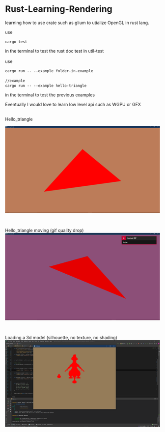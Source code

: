 # Rust-Learning-Rendering
learning how to use crate such as glium to utialize OpenGL in rust lang.

use 
```
cargo test
```
in the terminal to test the rust doc test in util-test
<br/>
<br/>
use
```
cargo run -- --example folder-in-example

//example
cargo run -- --example hello-triangle
```
in the terminal to test the previous examples

Eventually I would love to learn low level api such as WGPU or GFX 
<br/>

<br/>
Hello_triangle
<br/>

![title](https://github.com/KDahir247/Rust-Learning-Rendering/blob/main/pic/hello_triangle.png)

<br/>

Hello_triangle moving (gif quality drop)
![me](https://github.com/KDahir247/Rust-Learning-Rendering/blob/main/pic/hello_triangle_pingpong.gif)

<br/>

Loading a 3d model (silhouette, no texture, no shading)
![me](https://github.com/KDahir247/Rust-Learning-Rendering/blob/main/pic/model.png)
